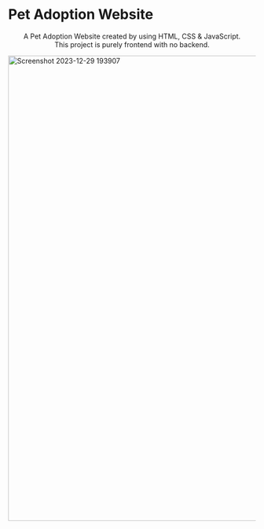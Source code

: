 # Pet Adoption Website
<p style="text-align:center">A Pet Adoption Website created by using HTML, CSS & JavaScript.</br>
This project is purely frontend with no backend.</p>
<img width="947" alt="Screenshot 2023-12-29 193907" src="https://github.com/HawaSaid/PetAdoption-Website/assets/138806579/98bd1dc9-fd7c-40ea-a2d7-87bfcec1c2b2">
